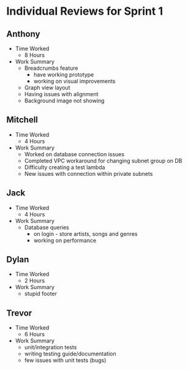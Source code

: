 # Individual Reviews for Sprint 1

## Anthony

- Time Worked
    - 8 Hours
- Work Summary
    - Breadcrumbs feature
        - have working prototype
        - working on visual improvements
    - Graph view layout
    - Having issues with alignment
    - Background image not showing

## Mitchell

- Time Worked
    - 4 Hours
- Work Summary
    - Worked on database connection issues
    - Completed VPC workaround for changing subnet group on DB
    - Difficulty creating a test lambda
    - New issues with connection within private subnets

## Jack

- Time Worked
    - 4 Hours
- Work Summary
    - Database queries
        - on login - store artists, songs and genres
        - working on performance

## Dylan

- Time Worked
    - 2 Hours
- Work Summary
    - stupid footer

## Trevor

- Time Worked
    - 6 Hours
- Work Summary
    - unit/integration tests
    - writing testing guide/documentation
    - few issues with unit tests (bugs)